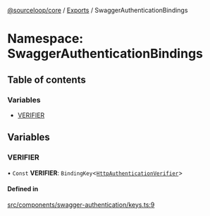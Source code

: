 [@sourceloop/core](../README.md) / [Exports](../modules.md) / SwaggerAuthenticationBindings

# Namespace: SwaggerAuthenticationBindings

## Table of contents

### Variables

- [VERIFIER](SwaggerAuthenticationBindings.md#verifier)

## Variables

### VERIFIER

• `Const` **VERIFIER**: `BindingKey`<[`HttpAuthenticationVerifier`](../modules.md#httpauthenticationverifier)\>

#### Defined in

[src/components/swagger-authentication/keys.ts:9](https://github.com/sourcefuse/loopback4-microservice-catalog/blob/a84fe677/packages/core/src/components/swagger-authentication/keys.ts#L9)
